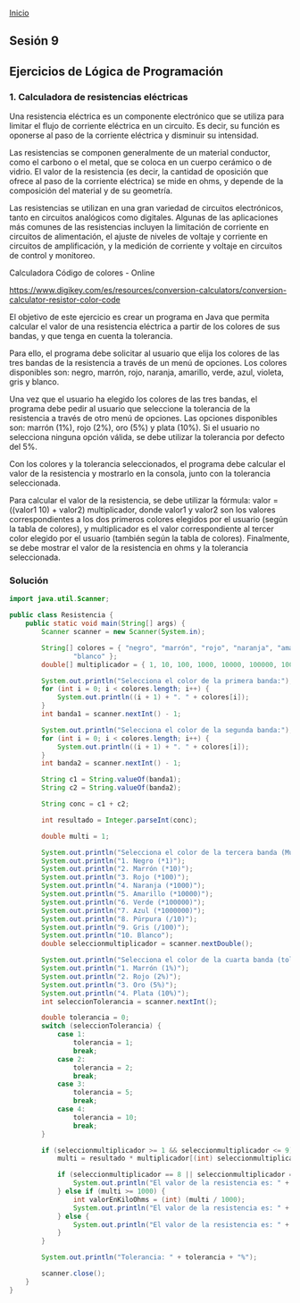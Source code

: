 <!-- No borrar o modificar -->
[Inicio](./index.md)

## Sesión 9 


## Ejercicios de Lógica de Programación

### 1. Calculadora de resistencias eléctricas

Una resistencia eléctrica es un componente electrónico que se utiliza para limitar el flujo de corriente eléctrica en un circuito. Es decir, su función es oponerse al paso de la corriente eléctrica y disminuir su intensidad.

Las resistencias se componen generalmente de un material conductor, como el carbono o el metal, que se coloca en un cuerpo cerámico o de vidrio. El valor de la resistencia (es decir, la cantidad de oposición que ofrece al paso de la corriente eléctrica) se mide en ohms, y depende de la composición del material y de su geometría.

Las resistencias se utilizan en una gran variedad de circuitos electrónicos, tanto en circuitos analógicos como digitales. Algunas de las aplicaciones más comunes de las resistencias incluyen la limitación de corriente en circuitos de alimentación, el ajuste de niveles de voltaje y corriente en circuitos de amplificación, y la medición de corriente y voltaje en circuitos de control y monitoreo.

Calculadora Código de colores - Online

https://www.digikey.com/es/resources/conversion-calculators/conversion-calculator-resistor-color-code

El objetivo de este ejercicio es crear un programa en Java que permita calcular el valor de una resistencia eléctrica a partir de los colores de sus bandas, y que tenga en cuenta la tolerancia.

Para ello, el programa debe solicitar al usuario que elija los colores de las tres bandas de la resistencia a través de un menú de opciones. Los colores disponibles son: negro, marrón, rojo, naranja, amarillo, verde, azul, violeta, gris y blanco.

Una vez que el usuario ha elegido los colores de las tres bandas, el programa debe pedir al usuario que seleccione la tolerancia de la resistencia a través de otro menú de opciones. Las opciones disponibles son: marrón (1%), rojo (2%), oro (5%) y plata (10%). Si el usuario no selecciona ninguna opción válida, se debe utilizar la tolerancia por defecto del 5%.

Con los colores y la tolerancia seleccionados, el programa debe calcular el valor de la resistencia y mostrarlo en la consola, junto con la tolerancia seleccionada.

Para calcular el valor de la resistencia, se debe utilizar la fórmula: valor = ((valor1 10) + valor2) multiplicador, donde valor1 y valor2 son los valores correspondientes a los dos primeros colores elegidos por el usuario (según la tabla de colores), y multiplicador es el valor correspondiente al tercer color elegido por el usuario (también según la tabla de colores). Finalmente, se debe mostrar el valor de la resistencia en ohms y la tolerancia seleccionada.

### Solución

```java
import java.util.Scanner;

public class Resistencia {
    public static void main(String[] args) {
        Scanner scanner = new Scanner(System.in);

        String[] colores = { "negro", "marrón", "rojo", "naranja", "amarillo", "verde", "azul", "púrpura", "gris",
                "blanco" };
        double[] multiplicador = { 1, 10, 100, 1000, 10000, 100000, 1000000, 0.1, 0.01 };

        System.out.println("Selecciona el color de la primera banda:");
        for (int i = 0; i < colores.length; i++) {
            System.out.println((i + 1) + ". " + colores[i]);
        }
        int banda1 = scanner.nextInt() - 1;

        System.out.println("Selecciona el color de la segunda banda:");
        for (int i = 0; i < colores.length; i++) {
            System.out.println((i + 1) + ". " + colores[i]);
        }
        int banda2 = scanner.nextInt() - 1;

        String c1 = String.valueOf(banda1);
        String c2 = String.valueOf(banda2);

        String conc = c1 + c2;

        int resultado = Integer.parseInt(conc);

        double multi = 1;

        System.out.println("Selecciona el color de la tercera banda (Multiplicador):");
        System.out.println("1. Negro (*1)");
        System.out.println("2. Marrón (*10)");
        System.out.println("3. Rojo (*100)");
        System.out.println("4. Naranja (*1000)");
        System.out.println("5. Amarillo (*10000)");
        System.out.println("6. Verde (*100000)");
        System.out.println("7. Azul (*1000000)");
        System.out.println("8. Púrpura (/10)");
        System.out.println("9. Gris (/100)");
        System.out.println("10. Blanco");
        double seleccionmultiplicador = scanner.nextDouble();

        System.out.println("Selecciona el color de la cuarta banda (tolerancia):");
        System.out.println("1. Marrón (1%)");
        System.out.println("2. Rojo (2%)");
        System.out.println("3. Oro (5%)");
        System.out.println("4. Plata (10%)");
        int seleccionTolerancia = scanner.nextInt();

        double tolerancia = 0;
        switch (seleccionTolerancia) {
            case 1:
                tolerancia = 1;
                break;
            case 2:
                tolerancia = 2;
                break;
            case 3:
                tolerancia = 5;
                break;
            case 4:
                tolerancia = 10;
                break;
        }

        if (seleccionmultiplicador >= 1 && seleccionmultiplicador <= 9) {
            multi = resultado * multiplicador[(int) seleccionmultiplicador - 1];

            if (seleccionmultiplicador == 8 || seleccionmultiplicador == 9) {
                System.out.println("El valor de la resistencia es: " + multi + "Ohms");
            } else if (multi >= 1000) {
                int valorEnKiloOhms = (int) (multi / 1000);
                System.out.println("El valor de la resistencia es: " + valorEnKiloOhms + "kOhms");
            } else {
                System.out.println("El valor de la resistencia es: " + (int) multi + "Ohms");
            }
        }

        System.out.println("Tolerancia: " + tolerancia + "%");

        scanner.close();
    }
}

```





